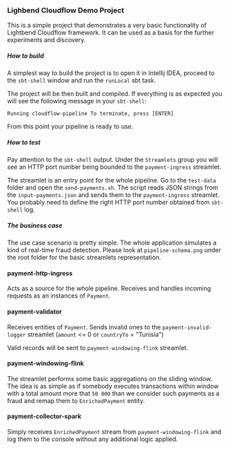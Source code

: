 ### Lighbend Cloudflow Demo Project

This is a simple project that demonstrates a very basic
functionality of Lightbend Cloudflow framework.
It can be used as a basis for the further experiments 
and discovery.

##### How to build

A simplest way to build the project is to open it 
in Intellij IDEA, proceed to the `sbt-shell` window and 
run the `runLocal` sbt task.

The project will be then built and compiled. If everything 
is as expected you will see the following message in your
`sbt-shell`:

`Running cloudflow-pipeline
To terminate, press [ENTER]`

From this point your pipeline is ready to use.

##### How to test

Pay attention to the `sbt-shell` output. Under the `Streamlets`
group you will see an HTTP port number being bounded
to the `payment-ingress` streamlet.

The streamlet is an entry point for the whole pipeline.
Go to the `test-data` folder and open the `send-payments.sh`.
The script reads JSON strings from the `input-payments.json`
and sends them to the `payment-ingress` streamlet. You
probably need to define the right HTTP port number obtained
from `sbt-shell` log.

##### The business case

The use case scenario is pretty simple. The whole application
simulates a kind of real-time fraud detection. Please look at
`pipeline-schema.png` under the root folder for the basic streamlets representation.

#### payment-http-ingress

Acts as a source for the whole pipeline. Receives and
handles incoming requests as an instances of `Payment`.

#### payment-validator

Receives entities of `Payment`. Sends invalid ones 
to the `payment-invalid-logger` streamlet (`amount` <= 0 or 
`countryTo` = "Tunisia")

Valid records will be sent to `payment-windowing-flink` streamlet.

#### payment-windowing-flink

The streamlet performs some basic aggregations on the sliding
window. The idea is as simple as if somebody executes transactions
within window with a total amount more that `50 000` than we
consider such payments as a fraud and remap them to `EnrichedPayment`
entity.

#### payment-collector-spark

Simply receives `EnrichedPayment` stream from `payment-windowing-flink`
and log them to the console without any additional logic
applied.
